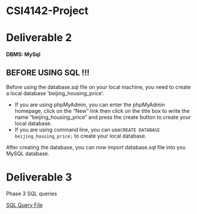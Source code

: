 # CSI4142-Project

# Deliverable 2
#### DBMS: MySql

## BEFORE USING SQL !!!

Before using the database.sql file on your local machine, you need to create a local database 'beijing_housing_price'.

- If you are using phpMyAdmin, you can enter the phpMyAdmin homepage, click on the “New” link then
  click on the title box to write the name “beijing_housing_price” and press the create button to
  create your local database.
- If you are using command line, you can use`CREATE DATABASE beijing_housing_price;` to create your local database.

After creating the database, you can now import database.sql file into you MySQL database.

# Deliverable 3

Phase 3 SQL queries

[SQL Query File](\Deliverable%203\sql.sql)

